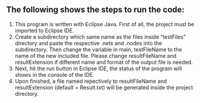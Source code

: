 The following shows the steps to run the code:
----------------------------------------------
1. This program is written with Eclipse Java. First of all, the project must be imported to Eclipse IDE.
2. Create a subdirectory which same name as the files inside “testFiles” directory and paste the respective .nets and .nodes into the subdirectory. Then change the variable in main, testFileName to the name of the new included file. Please change resultFileName and resultExtension if different name and format of the output file is needed.
3. Next, hit the run button in Eclipse IDE, the status of the program will shows in the console of the IDE.
4. Upon finished, a file named repectively to resultFileName and resultExtension (default = Result.txt) will be generated inside the project directory.
